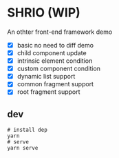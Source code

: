 # SHRIO (WIP)

An othter front-end framework demo

- [x] basic no need to diff demo
- [x] child component update
- [x] intrinsic element condition
- [x] custom component condition
- [x] dynamic list support
- [x] common fragment support
- [x] root fragment support

## dev

```
# install dep
yarn
# serve
yarn serve
```
